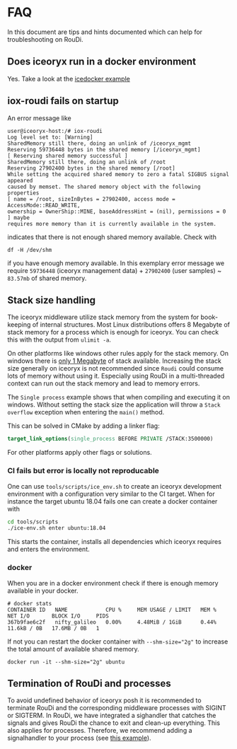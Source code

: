 # FAQ

In this document are tips and hints documented which can help for troubleshooting on RouDi.

## Does iceoryx run in a docker environment

Yes. Take a look at the [icedocker example](../../iceoryx_examples/icedocker/)

## iox-roudi fails on startup

An error message like

```console
user@iceoryx-host:/# iox-roudi
Log level set to: [Warning]
SharedMemory still there, doing an unlink of /iceoryx_mgmt
Reserving 59736448 bytes in the shared memory [/iceoryx_mgmt]
[ Reserving shared memory successful ]
SharedMemory still there, doing an unlink of /root
Reserving 27902400 bytes in the shared memory [/root]
While setting the acquired shared memory to zero a fatal SIGBUS signal appeared
caused by memset. The shared memory object with the following properties
[ name = /root, sizeInBytes = 27902400, access mode = AccessMode::READ_WRITE,
ownership = OwnerShip::MINE, baseAddressHint = (nil), permissions = 0 ] maybe
requires more memory than it is currently available in the system.
```

indicates that there is not enough shared memory available. Check with

```console
df -H /dev/shm
```

if you have enough memory available. In this exemplary error message we require
`59736448` (iceoryx management data) + `27902400` (user samples) ~ `83.57mb`
of shared memory.

## Stack size handling

The iceoryx middleware utilize stack memory from the system for book-keeping of
internal structures.
Most Linux distributions offers 8 Megabyte of stack memory for a process which is enough
for iceoryx. You can check this with the output from `ulimit -a`.

On other platforms like windows other rules apply for the stack memory.
On windows there is [only 1 Megabyte](https://docs.microsoft.com/en-us/cpp/build/reference/stack-stack-allocations?view=msvc-170) of stack available.
Increasing the stack size generally on iceoryx is not recommended since `Roudi`
could consume lots of memory without using it.
Especially using RouDi in a multi-threaded context can run out the stack memory and
lead to memory errors.

The `Single process` example shows that when compiling and executing it on windows.
Without setting the stack size the application will throw a `Stack overflow` exception
when entering the `main()` method.

This can be solved in CMake by adding a linker flag:

```cmake
target_link_options(single_process BEFORE PRIVATE /STACK:3500000)
```

For other platforms apply other flags or solutions.

### CI fails but error is locally not reproducable

One can use `tools/scripts/ice_env.sh` to create an iceoryx development environment
with a configuration very similar to the CI target.
When for instance the target ubuntu 18.04 fails one can create a docker container
with

```sh
cd tools/scripts
./ice-env.sh enter ubuntu:18.04
```

This starts the container, installs all dependencies which iceoryx requires and enters
the environment.

### docker

When you are in a docker environment check if there is enough memory available
in your docker.

```console
# docker stats
CONTAINER ID   NAME            CPU %     MEM USAGE / LIMIT   MEM %     NET I/O       BLOCK I/O     PIDS
367b9fae6c2f   nifty_galileo   0.00%     4.48MiB / 1GiB      0.44%     11.6kB / 0B   17.6MB / 0B   1
```

If not you can restart the docker container with `--shm-size="2g"` to increase
the total amount of available shared memory.

```console
docker run -it --shm-size="2g" ubuntu
```

## Termination of RouDi and processes

To avoid undefined behavior of iceoryx posh it is recommended to terminate RouDi and the corresponding middleware
processes with SIGINT or SIGTERM. In RouDi, we have integrated a sighandler that catches the signals and gives RouDi
the chance to exit and clean-up everything. This also applies for processes. Therefore, we recommend adding a signalhandler
to your process (see [this example](../../iceoryx_examples/icedelivery/iox_publisher_untyped.cpp)).
